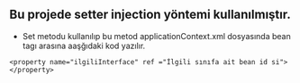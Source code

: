 ## Bu projede setter injection yöntemi kullanılmıştır.
* Set metodu kullanılıp bu metod applicationContext.xml dosyasında bean tagı arasına aaşğıdaki kod yazılır.
 ```
 <property name="ilgiliInterface" ref ="İlgili sınıfa ait bean id si"></property>
 ```

